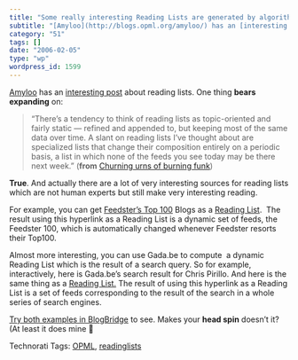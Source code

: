 ```yaml
---
title: "Some really interesting Reading Lists are generated by algorithm rather than by a person"
subtitle: "[Amyloo](http://blogs.opml.org/amyloo/) has an [interesting post](http://blogs.opml.org/amyloo/2006/..."
category: "51"
tags: []
date: "2006-02-05"
type: "wp"
wordpress_id: 1599
---
```

[Amyloo](http://blogs.opml.org/amyloo/) has an [interesting post](http://blogs.opml.org/amyloo/2006/02/04#churningUrnsOfBurningFunk) about reading lists. One thing **bears expanding** on:

> “There’s a tendency to think of reading lists as topic-oriented and fairly static — refined and appended to, but keeping most of the same data over time. A slant on reading lists I’ve thought about are specialized lists that change their composition entirely on a periodic basis, a list in which none of the feeds you see today may be there next week.” (**from** [Churning urns of burning funk](http://blogs.opml.org/amyloo/2006/02/04#churningUrnsOfBurningFunk))

**True**. And actually there are a lot of very interesting sources for reading lists which are not human experts but still make very interesting reading. 

For example, you can get [Feedster’s Top 100](http://top500.feedster.com/) Blogs as a [Reading List](http://top500.feedster.com/top500.php?type=opml).  The result using this hyperlink as a Reading List is a dynamic set of feeds, the Feedster 100, which is automatically changed whenever Feedster resorts their Top100.

Almost more interesting, you can use Gada.be to compute  a dynamic Reading List which is the result of a search query. So for example, interactively, here is Gada.be’s search result for Chris Pirillo. And here is the same thing as a [Reading List.](http://gada.be/d/chrispirillo/opml) The result of using this hyperlink as a Reading List is a set of feeds corresponding to the result of the search in a whole series of search engines.

[Try both examples in BlogBridge](http://www.blogbridge.com/archives/2006/02/how_do_i_subscr.php) to see. Makes your **head spin** doesn’t it? (At least it does mine 🙂

Technorati Tags: [OPML](http://www.technorati.com/tag/OPML), [readinglists](http://www.technorati.com/tag/readinglists)